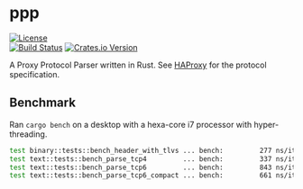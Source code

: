 # ppp
[![License](https://img.shields.io/badge/License-Apache%202.0-yellowgreen.svg)](https://opensource.org/licenses/Apache-2.0)  
[![Build Status](https://travis-ci.org/misalcedo/ppp.svg?branch=master)](https://travis-ci.org/misalcedo/ppp)
[![Crates.io Version](https://img.shields.io/crates/v/ppp.svg)](https://crates.io/crates/ppp)

A Proxy Protocol Parser written in Rust.
See [HAProxy](https://www.haproxy.org/download/1.8/doc/proxy-protocol.txt) for the protocol specification.

## Benchmark
Ran `cargo bench` on a desktop with a hexa-core i7 processor with hyper-threading.

```bash
test binary::tests::bench_header_with_tlvs ... bench:         277 ns/iter (+/- 0)
test text::tests::bench_parse_tcp4         ... bench:         337 ns/iter (+/- 0)
test text::tests::bench_parse_tcp6         ... bench:         843 ns/iter (+/- 10)
test text::tests::bench_parse_tcp6_compact ... bench:         661 ns/iter (+/- 10)
```
